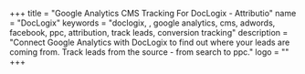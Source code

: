 +++
title = "Google Analytics CMS Tracking For DocLogix - Attributio"
name = "DocLogix"
keywords = "doclogix, , google analytics, cms, adwords, facebook, ppc, attribution, track leads, conversion tracking"
description = "Connect Google Analytics with DocLogix to find out where your leads are coming from. Track leads from the source - from search to ppc."
logo = ""
+++

